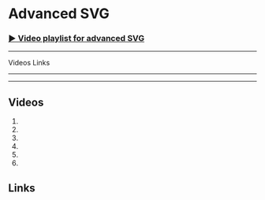 # Advanced SVG



### [▶ Video playlist for advanced SVG]()

---

Videos
Links

---



---

## Videos

1. []()
2. []()
3. []()
4. []()
5. []()
6. []()

## Links
